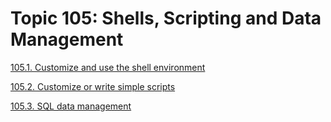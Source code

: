 # Topic 105: Shells, Scripting and Data Management

[105.1. Customize and use the shell environment](1051_customize_and_use_the_shell_environment.md)

[105.2. Customize or write simple scripts](1052_customize_or_write_simple_scripts.md)

[105.3. SQL data management](1053_sql_data_management.md)
